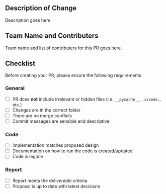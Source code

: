 ## Description of Change

Description goes here

## Team Name and Contributers

Team name and list of contributers for this PR goes here.

## Checklist

Before creating your PR, please ensure the following requirements.

### General

- [ ] PR does **not** include irrelevant or hidden files (i.e. `__pycache__`, `.vscode`... etc.)
- [ ] Changes are in the correct folder
- [ ] There are no merge conflicts
- [ ] Commit messages are sensible and descriptive

### Code

- [ ] Implementation matches proposed design
- [ ] Documentation on how to run the code is created/updated
- [ ] Code is legible

### Report

- [ ] Report meets the deliverable criteria
- [ ] Proposal is up to date with latest decisions
